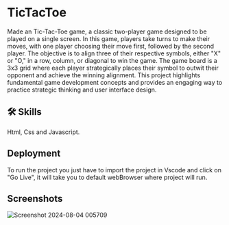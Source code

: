 
# TicTacToe

Made an Tic-Tac-Toe game, a classic two-player game designed to be played on a single screen. In this game, players take turns to make their moves, with one player choosing their move first, followed by the second player. The objective is to align three of their respective symbols, either "X" or "O," in a row, column, or diagonal to win the game. The game board is a 3x3 grid where each player strategically places their symbol to outwit their opponent and achieve the winning alignment. This project highlights fundamental game development concepts and provides an engaging way to practice strategic thinking and user interface design.

## 🛠 Skills

Html, Css and Javascript.

## Deployment

To run the project you just have to import the project in Vscode and click on "Go Live", it will take you to default webBrowser where project will run.


## Screenshots

![Screenshot 2024-08-04 005709](https://github.com/user-attachments/assets/359140a9-447f-4afb-867f-8f908942a4c5)

